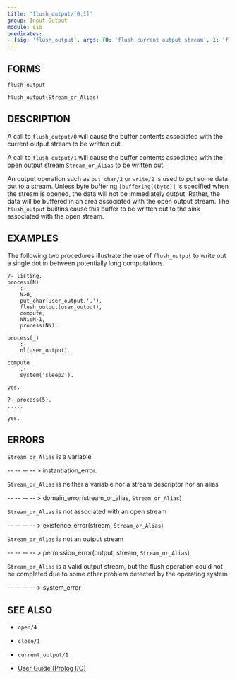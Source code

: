```yaml
---
title: 'flush_output/[0,1]'
group: Input Output
module: sio
predicates:
- {sig: 'flush_output', args: {0: 'flush current output stream', 1: 'flush specific output stream'}}
---
```


## FORMS
```
flush_output

flush_output(Stream_or_Alias)
```
## DESCRIPTION

A call to `flush_output/0` will cause the buffer contents associated with the current output stream to be written out.

A call to `flush_output/1` will cause the buffer contents associated with the open output stream `Stream_or_Alias` to be written out.

An output operation such as `put_char/2` or `write/2` is used to put some data out to a stream. Unless byte buffering `[buffering((byte)]` is specified when the stream is opened, the data will not be immediately output. Rather, the data will be buffered in an area associated with the open output stream. The `flush_output` builtins cause this buffer to be written out to the sink associated with the open stream.

## EXAMPLES

The following two procedures illustrate the use of `flush_output` to write out a single dot in between potentially long computations.

```
?- listing.
process(N)
    :-
    N>0,
    put_char(user_output,'.'),
    flush_output(user_output),
    compute,
    NNisN-1,
    process(NN).

process(_)
    :-
    nl(user_output).

compute
    :-
    system('sleep2').

yes.

?- process(5).
.....

yes.
```
## ERRORS

`Stream_or_Alias` is a variable

-- -- -- -- &gt; instantiation_error.

`Stream_or_Alias` is neither a variable nor a stream descriptor nor an alias

-- -- -- -- &gt; domain_error(stream_or_alias, `Stream_or_Alias`)

`Stream_or_Alias` is not associated with an open stream

-- -- -- -- &gt; existence_error(stream, `Stream_or_Alias`)

`Stream_or_Alias` is not an output stream

-- -- -- -- &gt; permission_error(output, stream, `Stream_or_Alias`)

`Stream_or_Alias` is a valid output stream, but the flush operation could not be completed due to some other problem detected by the operating system

-- -- -- -- &gt; system_error

## SEE ALSO

- `open/4`
- `close/1`
- `current_output/1`

- [User Guide (Prolog I/O)](../guide/10-Prolog-I-O.html)
